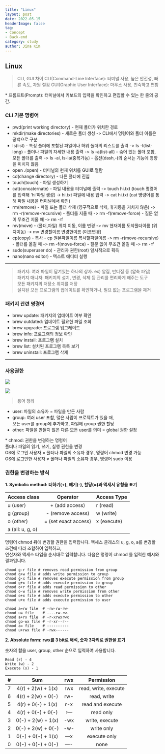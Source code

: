 ```yaml
---
title: "Linux"
layout: post
date: 2022.05.15
headerImage: false
tag:
- Concept
- Back-end
category: study
author: Jina Kim
---
```


## Linux

>CLI, GUI 차이
CLI(Command-Line Interface): 터미널 사용, 높은 안전성, 빠른 속도, 자원 절감
GUI(Graphic User Interface): 마우스 사용, 친숙하고 편함

&#42; 프롬프트(Prompt): 터미널에서 키보드의 입력을 확인하고 편집할 수 있는 한 줄의 공간.
### CLI 기본 명령어
- pwd(print working directory) - 현재 폴더가 위치한 경로
- mkdir(make directories) - 새로운 폴더 생성
	-> CLI에서 명령어와 폴더 이름은 공백으로 구분
- ls(list) - 특정 폴더에 포함된 파일이나 하위 폴더의 리스트를 출력
	-> ls -l(list-long) - 폴더나 파일의 자세한 내용 출력
    -> ls -a(list-all) - 숨어 있는 폴더 포함, 모든 폴더를 출력
    -> ls -al, ls-la(중복가능) - 옵션(dash,-)의 순서는 기능에 영향을 미치지 않음
- open .(open) - 터미널의 현재 위치를 GUI로 열람
- cd(change directory) - 다른 폴더에 진입
- touch(touch) - 파일 생성하기
- cat(concaternate) - 파일 내용을 터미널에 출력
	-> touch hi.txt (touch 명령어를 입력해 'hi'파일 생성)
    -> hi.txt 파일에 내용 입력
    -> cat hi.txt (cat 명령어를 통해 파일 내용을 터미널에서 확인)
- rm(remove) - 파일 또는 폴더 삭제 (영구적으로 삭제, 휴지통을 거치지 않음)
	-> rm -r(remove-recursive) - 폴더를 지울 때
    -> rm -f(remove-force) - 질문 없이 무조건 지울 때
    -> rm -rf
- mv(move) - (폴더,파일) 위치 이동, 이름 변경
	-> mv 현재이름 도착폴더이름 (위치이동)
    -> mv  변경할이름 변경한이름 (이름변경)
- cp(copy) - 복사 - cp 원본파일이름 복사할파일이름
	-> rm -r(move-recursive) - 폴더를 옮길 때
    -> rm -f(move-force) - 질문 없이 무조건 옮길 때
    -> rm -rf
- sudo(superuser do) - 관리자 권한(root) 일시적으로 획득
- nano(nano editor) - 텍스트 에디터 실행

-----
> 패키지: 여러 파일이 담겨있는 하나의 상자. ex) 알집, 반디집 등 (압축 파일)   
패키지 매니저: 패키지의 설치, 변경, 삭제 등 관리를 편리하게 해주는 도구  
모든 패키지의 저장소 위치를 저장  
설치된 모든 프로그램의 업데이트를 확인하거나, 필요 없는 프로그램을 제거

### 패키지 관련 명령어
- brew update: 패키지의 업데이트 여부 확인
- brew outdated: 업데이트 필요한 파일 조회
- brew upgrade: 프로그램 업그레이드
- brew info: 프로그램의 정보 확인
- brew install: 프로그램 설치
- brew list: 설치된 프로그램 목록 보기
- brew uninstall: 프로그램 삭제

-----
### 사용권한
![](https://velog.velcdn.com/images/wlsk124/post/a75327ab-84f5-453f-bd06-d5bf703e20aa/image.png)

![](https://velog.velcdn.com/images/wlsk124/post/96636ef5-a5cd-4520-a990-85bfb13a459b/image.png)
> 용어 정리
- user: 파일의 소유자 = 파일을 만든 사람
- group: 여러 user 포함, 많은 사람이 프로젝트가 있을 때,   
	모든 user를 group에 추가하고, 파일에 group 권한 할당
- other: 파일을 만들지 않은 다른 모든 user를 의미 = global 권한 설정
>
&#42; chmod: 권한을 변경하는 명령어  
폴더나 파일의 읽기, 쓰기, 실행 권한을 변경  
OS에 로그인 사용자 &#61; 폴더나 파일의 소유자 경우, 명령어 chmod 변경 가능   
OS에 로그인한 사용자 ≠ 폴더나 파일의 소유자 경우, 명령어 sudo 이용

### 권한을 변경하는 방식

**1. Symbolic method: 더하기(+), 빼기(-), 할당(=)과 액세서 유형을 표기**

| Access class | Operator | Access Type
|:------------|:----------:|:----------
| u (user)	| + (add access) | r (read)
| g (group)	| - (remove access) | w (write)
| o (other)	| = (set exact access) | x (execute)
| a (all: u, g, o)|		|

명령어 chmod 뒤에 변경할 권한을 입력합니다. 액세스 클래스의 u, g, o, a를 변경할 조건에 따라 조합하여 입력하고,  
연산자와 액세스 타입을 순서대로 입력합니다. 다음은 명령어 chmod 를 입력한 예시와 결과입니다.

```
chmod g-r file # removes read permission from group
chmod g+w file # adds write permission to group
chmod g-x file # removes execute permission from group
chmod g+x file # adds execute permission to group
chmod o+r file # adds read permission to other
chmod o-w file # removes write permission from other
chmod o+x file # adds execute permission to other
chmod u+x file # adds execute permission to user
```

```
chmod a=rw file  # -rw-rw-rw-
chmod u= file    # ----rw-rw-
chmod a+rx file  # -r-xrwxrwx
chmod go-wx file # -r-xr--r--
chmod a= file    # ----------
chmod u+rwx file # -rwx------
```

**2. Absolute form: rwx를 3 bit로 해석, 숫자 3자리로 권한을 표기**

숫자의 합을 user, group, other 순으로 입력하여 사용합니다.

```
Read (r) - 4
Write (w) - 2
Execute (x) - 1 
```


|#	|Sum	|rwx	|Permission|
|:--:|:----:|:------:|:--------:|
|7|	4(r) + 2(w) + 1(x)|	rwx | read, write, execute|
|6|	4(r) + 2(w) + 0(-)|	rw- |read, write|
|5|	4(r) + 0(-) + 1(x)|	r-x	|read and execute|
|4|	4(r) + 0(-) + 0(-)|	r—	|read only|
|3|	0(-) + 2(w) + 1(x)|	-wx	|write, execute|
|2|	0(-) + 2(w) + 0(-)|	-w-	|write only|
|1|	0(-) + 0(-) + 1(x)|	—x	|execute only|
|0|	0(-) + 0(-) + 0(-)|	—-	|none|
